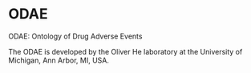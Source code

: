 # ODAE
ODAE: Ontology of Drug Adverse Events

The ODAE is developed by the Oliver He laboratory at the University of Michigan, Ann Arbor, MI, USA.

